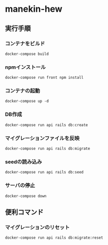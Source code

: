 # manekin-hew

## 実行手順

### コンテナをビルド
`docker-compose build`

### npmインストール
`docker-compose run front npm install`

### コンテナの起動
`docker-compose up -d`

### DB作成
`docker-compose run api rails db:create`

### マイグレーションファイルを反映
`docker-compose run api rails db:migrate`

### seedの読み込み
`docker-compose run api rails db:seed`

### サーバの停止
`docker-compose down`


## 便利コマンド

### マイグレーションのリセット
`docker-compose run api rails db:migrate:reset`